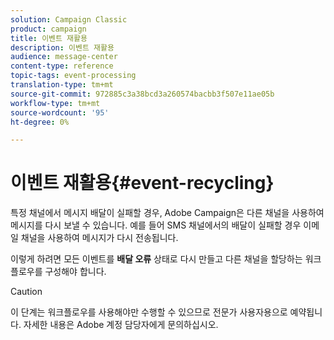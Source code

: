 ```yaml
---
solution: Campaign Classic
product: campaign
title: 이벤트 재활용
description: 이벤트 재활용
audience: message-center
content-type: reference
topic-tags: event-processing
translation-type: tm+mt
source-git-commit: 972885c3a38bcd3a260574bacbb3f507e11ae05b
workflow-type: tm+mt
source-wordcount: '95'
ht-degree: 0%

---
```



# 이벤트 재활용{#event-recycling}

특정 채널에서 메시지 배달이 실패할 경우, Adobe Campaign은 다른 채널을 사용하여 메시지를 다시 보낼 수 있습니다. 예를 들어 SMS 채널에서의 배달이 실패할 경우 이메일 채널을 사용하여 메시지가 다시 전송됩니다.

이렇게 하려면 모든 이벤트를 **배달 오류** 상태로 다시 만들고 다른 채널을 할당하는 워크플로우를 구성해야 합니다.

>[!CAUTION]
>
>이 단계는 워크플로우를 사용해야만 수행할 수 있으므로 전문가 사용자용으로 예약됩니다. 자세한 내용은 Adobe 계정 담당자에게 문의하십시오.


